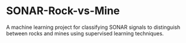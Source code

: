 # SONAR-Rock-vs-Mine
A machine learning project for classifying SONAR signals to distinguish between rocks and mines using supervised learning techniques.
